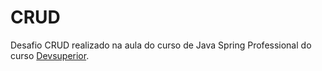 # CRUD

Desafio CRUD realizado na aula do curso de Java Spring Professional do curso [Devsuperior](https://devsuperior.com.br/). 
